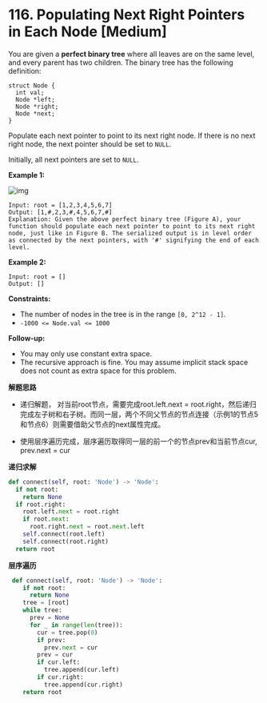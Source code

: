 # 116. Populating Next Right Pointers in Each Node [Medium]



You are given a **perfect binary tree** where all leaves are on the same level, and every parent has two children. The binary tree has the following definition:

```
struct Node {
  int val;
  Node *left;
  Node *right;
  Node *next;
}
```

Populate each next pointer to point to its next right node. If there is no next right node, the next pointer should be set to `NULL`.

Initially, all next pointers are set to `NULL`.

 

**Example 1:**

![img](https://assets.leetcode.com/uploads/2019/02/14/116_sample.png)

```
Input: root = [1,2,3,4,5,6,7]
Output: [1,#,2,3,#,4,5,6,7,#]
Explanation: Given the above perfect binary tree (Figure A), your function should populate each next pointer to point to its next right node, just like in Figure B. The serialized output is in level order as connected by the next pointers, with '#' signifying the end of each level.
```

**Example 2:**

```
Input: root = []
Output: []
```

 

**Constraints:**

- The number of nodes in the tree is in the range `[0, 2^12 - 1]`.
- `-1000 <= Node.val <= 1000`

 

**Follow-up:**

- You may only use constant extra space.
- The recursive approach is fine. You may assume implicit stack space does not count as extra space for this problem.



**解题思路**

- 递归解题， 对当前root节点，需要完成root.left.next = root.right，然后递归完成左子树和右子树。而同一层，两个不同父节点的节点连接（示例1的节点5和节点6）则需要借助父节点的next属性完成。

- 使用层序遍历完成，层序遍历取得同一层的前一个的节点prev和当前节点cur, prev.next = cur



**递归求解**

```python
def connect(self, root: 'Node') -> 'Node':
  if not root:
    return None
  if root.right:
    root.left.next = root.right
    if root.next:
      root.right.next = root.next.left
    self.connect(root.left)
    self.connect(root.right)
  return root
```



**层序遍历**

```python
 def connect(self, root: 'Node') -> 'Node':
    if not root:
      return None
    tree = [root]
    while tree:
      prev = None
      for _ in range(len(tree)):
        cur = tree.pop(0)
        if prev:
          prev.next = cur
        prev = cur
        if cur.left:
          tree.append(cur.left)
        if cur.right:
          tree.append(cur.right)
    return root
```

